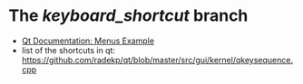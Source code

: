 # The _keyboard_shortcut_ branch

- [Qt Documentation: Menus Example](http://doc.qt.io/qt-5/qtwidgets-mainwindows-menus-example.html)
- list of the shortcuts in qt: https://github.com/radekp/qt/blob/master/src/gui/kernel/qkeysequence.cpp
